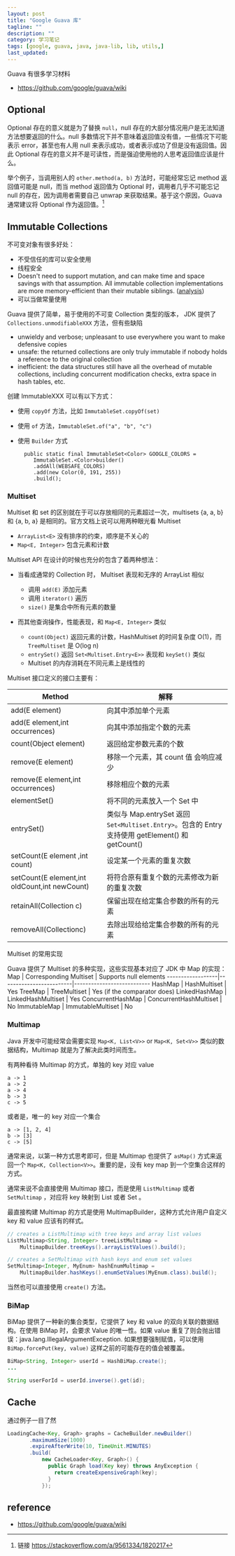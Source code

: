 ```yaml
---
layout: post
title: "Google Guava 库"
tagline: ""
description: ""
category: 学习笔记
tags: [google, guava, java, java-lib, lib, utils,]
last_updated:
---
```


Guava 有很多学习材料

- <https://github.com/google/guava/wiki>

## Optional
Optional 存在的意义就是为了替换 `null`，null 存在的大部分情况用户是无法知道方法想要返回的什么。null 多数情况下并不意味着返回值没有值，一些情况下可能表示 error，甚至也有人用 null 来表示成功，或者表示成功了但是没有返回值。因此 Optional 存在的意义并不是可读性，而是强迫使用他的人思考返回值应该是什么。

举个例子，当调用别人的 `other.method(a, b)` 方法时，可能经常忘记 method 返回值可能是 null，而当 method 返回值为 Optional 时，调用者几乎不可能忘记 null 的存在，因为调用者需要自己 unwrap 来获取结果。基于这个原因，Guava 通常建议将 Optional 作为返回值。[^1]

[^1]: 链接 <https://stackoverflow.com/a/9561334/1820217>

## Immutable Collections
不可变对象有很多好处：

- 不受信任的库可以安全使用
- 线程安全
- Doesn't need to support mutation, and can make time and space savings with that assumption. All immutable collection implementations are more memory-efficient than their mutable siblings. ([analysis](https://github.com/DimitrisAndreou/memory-measurer/blob/master/ElementCostInDataStructures.txt))
- 可以当做常量使用

Guava 提供了简单，易于使用的不可变 Collection 类型的版本， JDK 提供了 `Collections.unmodifiableXXX` 方法，但有些缺陷

- unwieldy and verbose; unpleasant to use everywhere you want to make defensive copies
- unsafe: the returned collections are only truly immutable if nobody holds a reference to the original collection
- inefficient: the data structures still have all the overhead of mutable collections, including concurrent modification checks, extra space in hash tables, etc.

创建 ImmutableXXX 可以有以下方式：

- 使用 `copyOf` 方法，比如 `ImmutableSet.copyOf(set)`
- 使用 `of` 方法，`ImmutableSet.of("a", "b", "c")`
- 使用 `Builder` 方式

        public static final ImmutableSet<Color> GOOGLE_COLORS =
           ImmutableSet.<Color>builder()
           .addAll(WEBSAFE_COLORS)
           .add(new Color(0, 191, 255))
           .build();

### Multiset
Multiset 和 set 的区别就在于可以存放相同的元素超过一次，multisets {a, a, b} 和 {a, b, a} 是相同的。官方文档上说可以用两种眼光看 Multiset

- `ArrayList<E>` 没有排序的约束，顺序是不关心的
- `Map<E, Integer>` 包含元素和计数

Multiset API 在设计的时候也充分的包含了着两种想法：

- 当看成通常的 Collection 时， Multiset 表现和无序的 ArrayList 相似

    - 调用 `add(E)` 添加元素
    - 调用 `iterator()` 遍历
    - `size()` 是集合中所有元素的数量

- 而其他查询操作，性能表现，和 `Map<E, Integer>` 类似

    - `count(Object)` 返回元素的计数，HashMultiset 的时间复杂度 O(1)，而 `TreeMultiset` 是 O(log n)
    - `entrySet()` 返回 `Set<Multiset.Entry<E>>` 表现和 `keySet()` 类似
    - Multiset 的内存消耗在不同元素上是线性的

Multiset 接口定义的接口主要有：

Method                  | 解释
------------------------|---------------------------
add(E element) | 向其中添加单个元素
add(E element,int occurrences) | 向其中添加指定个数的元素
count(Object element) | 返回给定参数元素的个数
remove(E element) | 移除一个元素，其 count 值 会响应减少
remove(E element,int occurrences)| 移除相应个数的元素
elementSet() | 将不同的元素放入一个 Set 中
entrySet()| 类似与 Map.entrySet 返回 `Set<Multiset.Entry>`。包含的 Entry 支持使用 getElement() 和 getCount()
setCount(E element ,int count)| 设定某一个元素的重复次数
setCount(E element,int oldCount,int newCount)| 将符合原有重复个数的元素修改为新的重复次数
retainAll(Collection c) | 保留出现在给定集合参数的所有的元素
removeAll(Collectionc) | 去除出现给给定集合参数的所有的元素

Multiset 的常用实现

Guava 提供了 Multiset 的多种实现，这些实现基本对应了 JDK 中 Map 的实现：
Map               | Corresponding Multiset  | Supports null elements
------------------|-------------------------|---------------------------
HashMap           | HashMultiset      | Yes
TreeMap           | TreeMultiset     | Yes (if the comparator does)
LinkedHashMap     | LinkedHashMultiset   | Yes
ConcurrentHashMap | ConcurrentHashMultiset  | No
ImmutableMap      | ImmutableMultiset    | No

### Multimap
Java 开发中可能经常会需要实现 `Map<K, List<V>>` or `Map<K, Set<V>>` 类似的数据结构，Multimap 就是为了解决此类时间而生。

有两种看待 Multimap 的方式，单独的 key 对应 value

```
a -> 1
a -> 2
a -> 4
b -> 3
c -> 5
```

或者是，唯一的 key 对应一个集合

```
a -> [1, 2, 4]
b -> [3]
c -> [5]
```

通常来说，以第一种方式思考即可，但是 Multimap 也提供了 `asMap()` 方式来返回一个 `Map<K, Collection<V>>`。重要的是，没有 key map 到一个空集合这样的方式。

通常来说不会直接使用 Multimap 接口，而是使用 `ListMultimap` 或者 `SetMultimap` ，对应将 key 映射到 List 或者 Set 。

最直接构建 Multimap 的方式是使用 MultimapBuilder，这种方式允许用户自定义 key 和 value 应该有的样式。

```java
// creates a ListMultimap with tree keys and array list values
ListMultimap<String, Integer> treeListMultimap =
    MultimapBuilder.treeKeys().arrayListValues().build();

// creates a SetMultimap with hash keys and enum set values
SetMultimap<Integer, MyEnum> hashEnumMultimap =
    MultimapBuilder.hashKeys().enumSetValues(MyEnum.class).build();
```

当然也可以直接使用 `create()` 方法。

### BiMap
BiMap 提供了一种新的集合类型，它提供了 key 和 value 的双向关联的数据结构。在使用 BiMap 时，会要求 Value 的唯一性。如果 value 重复了则会抛出错误：java.lang.IllegalArgumentException. 如果想要强制赋值，可以使用 `BiMap.forcePut(key, value)` 这样之前的可能存在的值会被覆盖。

```java
BiMap<String, Integer> userId = HashBiMap.create();
...

String userForId = userId.inverse().get(id);
```

## Cache
通过例子一目了然

```java
LoadingCache<Key, Graph> graphs = CacheBuilder.newBuilder()
       .maximumSize(1000)
       .expireAfterWrite(10, TimeUnit.MINUTES)
       .build(
           new CacheLoader<Key, Graph>() {
             public Graph load(Key key) throws AnyException {
               return createExpensiveGraph(key);
             }
           });
```

## reference

- <https://github.com/google/guava/wiki>
